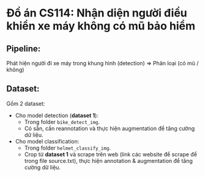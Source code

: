 # Đồ án CS114: Nhận diện người điều khiển xe máy không có mũ bảo hiểm

## Pipeline:
Phát hiện người đi xe máy trong khung hình (detection) 
$\Rightarrow$ Phân loại (có mũ / không)

## Dataset:
Gồm 2 dataset:
- Cho model detection (**dataset 1**): 
    - Trong folder `bike_detect_img`.
    - Có sẵn, cần reannotation và thực hiện augmentation để tăng cường dữ liệu.
- Cho model classification: 
    - Trong folder `helmet_classify_img`.
    - Crop từ **dataset 1** và scrape trên web (link các website để scrape để trong file source.txt), thực hiện annotation & augmentation để tăng cường dữ liệu.